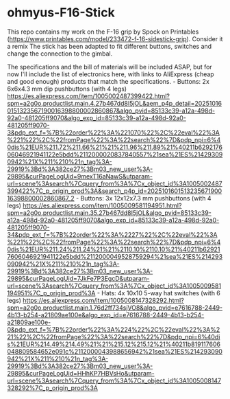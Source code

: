 # ohmyus-F16-Stick

This repo contains my work on the F-16 grip by  Spock on Printables (https://www.printables.com/model/233472-f-16-sidestick-grip). Consider it a remix
The stick has been adapted to fit different buttons, switches and change the connection to the gimbal.

The specifications and the bill of materials will be included ASAP, but for now I'll include the list of electronics here, with links to AliExpress (cheap and good enough) products that match the specifications.
    - Buttons: 2x 6x6x4.3 mm dip pushbuttons (with 4 legs) 
    https://es.aliexpress.com/item/1005002487399422.html?spm=a2g0o.productlist.main.4.27b467dd8I5jOL&aem_p4p_detail=202510160151323567190016398800002860867&algo_pvid=85133c39-a12a-498d-92a0-481205ff9070&algo_exp_id=85133c39-a12a-498d-92a0-481205ff9070-3&pdp_ext_f=%7B%22order%22%3A%221070%22%2C%22eval%22%3A%221%22%2C%22fromPage%22%3A%22search%22%7D&pdp_npi=6%40dis%21EUR%211.72%211.66%21%21%211.96%211.89%21%40211b629217606046921941122e5bdd%2112000020837840557%21sea%21ES%214293090942%21X%211%210%21n_tag%3A-29919%3Bd%3A382ce27%3Bm03_new_user%3A-29895&curPageLogUid=9mexT16aNawS&utparam-url=scene%3Asearch%7Cquery_from%3A%7Cx_object_id%3A1005002487399422%7C_p_origin_prod%3A&search_p4p_id=202510160151323567190016398800002860867_2
    - Buttons: 3x 12x12x7.3 mm pushbuttons (with 4 legs)
    https://es.aliexpress.com/item/1005009581194951.html?spm=a2g0o.productlist.main.35.27b467dd8I5jOL&algo_pvid=85133c39-a12a-498d-92a0-481205ff9070&algo_exp_id=85133c39-a12a-498d-92a0-481205ff9070-34&pdp_ext_f=%7B%22order%22%3A%2227%22%2C%22eval%22%3A%221%22%2C%22fromPage%22%3A%22search%22%7D&pdp_npi=6%40dis%21EUR%211.24%211.24%21%21%2110.10%2110.10%21%40211b629217606046921941122e5bdd%2112000049528759294%21sea%21ES%214293090942%21X%211%210%21n_tag%3A-29919%3Bd%3A382ce27%3Bm03_new_user%3A-29895&curPageLogUid=7JkFe7P3EgcD&utparam-url=scene%3Asearch%7Cquery_from%3A%7Cx_object_id%3A1005009581194951%7C_p_origin_prod%3A
    - Hats: 4x 10x10 5-way hat switches (with 6 legs)
    https://es.aliexpress.com/item/1005008147328292.html?spm=a2g0o.productlist.main.1.76d2ff734sjVO8&algo_pvid=e7616788-2449-4b13-b254-a21809ae100e&algo_exp_id=e7616788-2449-4b13-b254-a21809ae100e-0&pdp_ext_f=%7B%22order%22%3A%224%22%2C%22eval%22%3A%221%22%2C%22fromPage%22%3A%22search%22%7D&pdp_npi=6%40dis%21EUR%214.49%214.49%21%21%215.12%215.12%21%40211b819117606048809584652e091c%2112000043988656942%21sea%21ES%214293090942%21X%211%210%21n_tag%3A-29919%3Bd%3A382ce27%3Bm03_new_user%3A-29895&curPageLogUid=HHhKP7HBVsHo&utparam-url=scene%3Asearch%7Cquery_from%3A%7Cx_object_id%3A1005008147328292%7C_p_origin_prod%3A